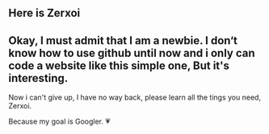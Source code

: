 ## Here is Zerxoi

Okay, I must admit that I am a newbie.
I don‘t know how to use github until now and i only can code a website like this simple one, But it's interesting.
---
Now i can't give up, I have no way back, please learn all the tings you need, Zerxoi.

Because my goal is Googler.
:heartpulse:
